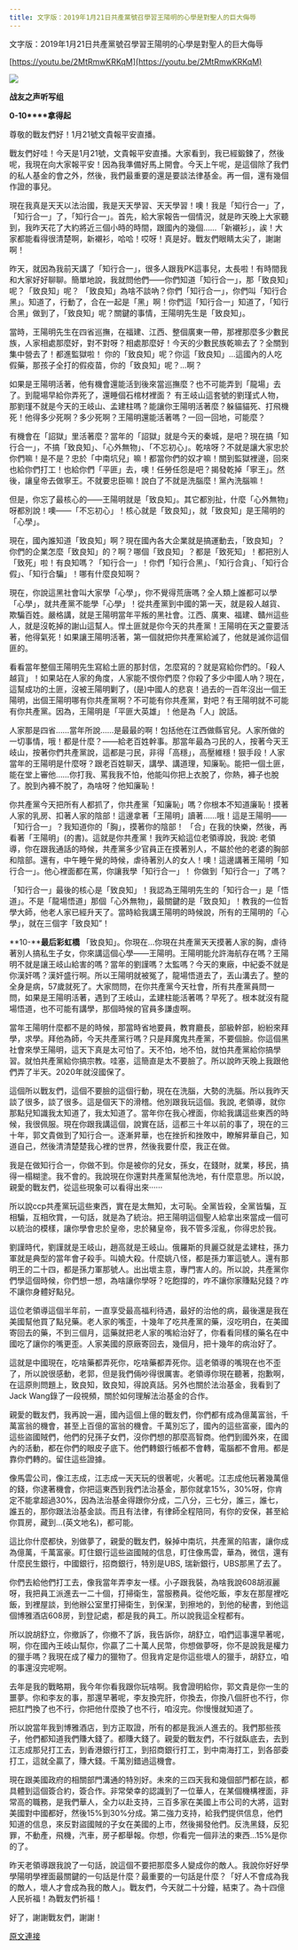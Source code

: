 ```yaml
---
title: 文字版：2019年1月21日共產黨號召學習王陽明的心學是對聖人的巨大侮辱
---
```


文字版：2019年1月21日共產黨號召學習王陽明的心學是對聖人的巨大侮辱


[https://youtu.be/2MtRmwKRKqM](https://youtu.be/2MtRmwKRKqM)

[![](https://1.bp.blogspot.com/-jup0ZMzQ-3s/XEgGQWyO4aI/AAAAAAAABV8/PNoTosdUD58s6l5c0GS4PO70V_L2W3yHwCLcBGAs/s400/111.PNG)](https://1.bp.blogspot.com/-jup0ZMzQ-3s/XEgGQWyO4aI/AAAAAAAABV8/PNoTosdUD58s6l5c0GS4PO70V_L2W3yHwCLcBGAs/s1600/111.PNG)

**战友之声听写组**


**0-10****拿得起**


尊敬的戰友們好！1月21號文貴報平安直播。


戰友們好哇！今天是1月21號，文貴報平安直播。大家看到，我已經鍛鍊了，然後呢，我現在向大家報平安！因為我準備好馬上開會。今天上午呢，是這個除了我們的私人基金的會之外，然後，我們最重要的還是要談法律基金。再一個，還有幾個作證的事兒。


現在我真是天天以法治國，我是天天學習、天天學習！噢！我是「知行合一」了，「知行合一」了，「知行合一」。首先，給大家報告一個情況，就是昨天晚上大家聽到，我昨天花了大約將近三個小時的時間，跟國內的幾個……「新襯衫」，誒！大家都能看得很清楚啊，新襯衫，哈哈！哎呀！真是好。戰友們眼睛太尖了，謝謝啊！ 


昨天，就因為我前天講了「知行合一」，很多人跟我PK這事兒，太長啦！有時間我和大家好好聊聊。簡單地說，我就問他們——你們知道「知行合一」，那「致良知」呢？「致良知」呢？ 「致良知」為啥不談吶？你們「知行合一」，你們叫「知行合黑」。知道了，行動了，合在一起是「黑」啊！你們這「知行合一」知道了，「知行合黑」做到了，「致良知」呢？關鍵的事情，王陽明先生是「致良知」。


當時，王陽明先生在四省巡撫，在福建、江西、整個廣東一帶，那裡那麼多少數民族，人家相處那麼好，對不對呀？相處那麼好！今天的少數民族乾嘛去了？全關到集中營去了！都進監獄啦！ 你的「致良知」呢？你這「致良知」…這國內的人吃假藥，那孩子全打的假疫苗，你的「致良知」呢？…啊？


如果是王陽明活著，他有機會還能活到後來當巡撫麼？也不可能弄到「龍場」去了。到龍場早給你弄死了，還睡個石棺材裡面？ 有王岐山這套號的劉瑾式人物，那劉瑾不就是今天的王岐山、孟建柱嗎？能讓你王陽明活著麼？躲貓貓死、打飛機死！他得多少死啊？多少死啊？王陽明還能活著嗎？一回一回地，可能麼？


有機會在「詔獄」里活著麼？當年的「詔獄」就是今天的秦城，是吧？現在搞「知行合一」，不搞「致良知」、「心外無物」、「不忘初心」。乾啥呀？不就是讓大家忠於你們嘛！是不是？忠於「中南坑兒」嘛！都當你們的奴才嘛！關到監獄裡邊，回來也給你們打工！也給你們「平匪」去，噢！任勞任怨是吧？揭發乾掉「寧王」。然後，讓皇帝去做寧王。不就要忠臣嘛！說白了不就是洗腦麼！黨內洗腦嘛！


但是，你忘了最核心的——王陽明就是「致良知」。其它都別扯，什麼「心外無物」呀都別說！噢——「不忘初心」！核心就是「致良知」，就「致良知」是王陽明的「心學」。


現在，國內誰知道「致良知」啊？現在國內各大企業就是搞運動去，「致良知」？你們的企業怎麼「致良知」的？啊？哪個「致良知」？都是「致死知」！都把別人「致死」啦！有良知嗎？「知行合一」！你們「知行合黑」、「知行合貪」、「知行合假」、「知行合騙」！哪有什麼良知啊？


現在，你說這黑社會叫大家學「心學」，你不覺得荒唐嗎？全人類上誰都可以學「心學」，就共產黨不能學「心學」！從共產黨到中國的第一天，就是殺人越貨、欺騙百姓。嚴格講，就是王陽明當年平叛的黑社會。江西、廣東、福建、贛州這些人，就是沒乾掉的謝山這幫人。悍土匪就是你今天的共產黨！王陽明在天之靈要活著，他得氣死！如果讓王陽明活著，第一個就把你共產黨給滅了，他就是滅你這個匪的。


看看當年整個王陽明先生寫給土匪的那封信，怎麼寫的？就是寫給你們的。「殺人越貨」！如果站在人家的角度，人家能不恨你們麼？你殺了多少中國人吶？現在，這幫成功的土匪，沒被王陽明剿了，(是)中國人的悲哀！過去的一百年沒出一個王陽明，出個王陽明哪有你共產黨啊？不可能有你共產黨，對吧？有王陽明就不可能有你共產黨。因為，王陽明是「平匪大英雄」！他是為「人」說話。


人家那是四省……當年所說……是最最的啊！包括他在江西做縣官兒。人家所做的一切事情，哦！都是什麼？——給老百姓幹事。那當年最為刁民的人，按著今天王岐山，按著你們共產黨說，這都是刁民，非得「高穩」，高壓維穩！狠手段！人家當年的王陽明是什麼呀？跟老百姓聊天，講學、講道理，知廉恥。能把一個土匪，能在堂上審他……你打我、罵我我不怕，他能叫你把上衣脫了，你熱，褲子也脫了。脫到內褲不脫了，為啥呀？他知廉恥！


你共產黨今天把所有人都抓了，你共產黨「知廉恥」嗎？你根本不知道廉恥！摸著人家的乳房、扣著人家的陰部！這邊拿著「王陽明」讀著……哦！這是王陽明——「知行合一」？我知道你的「胸」，摸著你的陰部！ 「合」在我的快樂，然後，再看著「王陽明」(的書)。這就是你共產黨！我昨天給這位老領導說，我說: 老領導，你在跟我通話的時候，共產黨多少官員正在摸著別人，不屬於他的老婆的胸部和陰部。還有，中午睡午覺的時候，虐待著別人的女人！噢！這邊講著王陽明「知行合一」。他心裡面都在罵，你讓我學「知行合一」！ 你做到「知行合一」了嗎？


「知行合一」最後的核心是「致良知」！我認為王陽明先生的「知行合一」是「悟道」。不是「龍場悟道」那個「心外無物」，最關鍵的是「致良知」！教我的一位哲學大師，他老人家已經升天了。當時給我講王陽明的時候說，所有的王陽明的「心學」，就在三個字「致良知”！


**10-****最后彩虹橋**
「致良知」。你現在…你現在共產黨天天摸著人家的胸，虐待著別人搞私生子女，你來講這個心學——王陽明。王陽明能允許海航存在嗎？王陽明不就是讓王岐山給害的嗎？當年的劉謹嗎？太監嗎？今天的東廠，中紀委不就是你漢奸嗎？漢奸盛行啊。所以王陽明就被冤了，龍場悟道去了，丟山溝去了。整的全身是病，57歲就死了。大家問問，在你共產黨今天社會，所有共產黨員問一問，如果是王陽明活著，遇到了王岐山，孟建柱能活著嗎？早死了。根本就沒有龍場悟道，也不可能有講學，那個時候的官員多謙虛啊。


當年王陽明什麼都不是的時候，那當時省地要員，教育廳長，部級幹部，紛紛來拜學，求學。拜他為師，今天共產黨行嗎？只是拜魔鬼共產黨，不要個臉。你這個黑社會來學王陽明，這天下真是太可怕了。天不怕，地不怕，就怕共產黨給你搞學習。就怕共產黨給你搞宗教。哇塞，這簡直是太不要臉了。所以說昨天晚上我跟他們弄了半天。2020年就沒國保了。


這個所以戰友們，這個不要臉的這個行動，現在在洗腦，大勢的洗腦。所以我昨天談了很多，談了很多。這是個天下的滑稽。他別跟我玩這個。我說, 老領導，就你那點兒知識我太知道了，我太知道了。當年你在我心裡面，你給我講這些東西的時候，我很佩服。現在你跟我講這個，說實在話，這都三十年以前的事了，現在的三十年，郭文貴做到了知行合一。逐漸昇華，也在挫折和挫敗中，瞭解昇華自己，知道自己，然後清清楚楚我心裡的世界，然後我要什麼，我正在做。


我是在做知行合一，你做不到。你是被你的兒女，孫女，在錢財，就業，移民，搞得一榻糊塗。我不會的。我說現在你還對共產黨幫他洗地，有什麼意思。所以說，親愛的戰友們，從這些現象可以看得出來······


所以說ccp共產黨玩這些東西，實在是太無知，太可恥。全黨皆殺，全黨皆騙，互相騙，互相欣賞，一句話，就是為了統治。把王陽明這個聖人給拿出來當成一個可以統治的模樣，讓你學會忠於皇帝，忠於豬皇帝，我不管多淫亂，你得忠於我。


劉謹時代，劉謹就是王岐山，趙高就是王岐山。俄羅斯的貝麗亞就是孟建柱，孫力軍就是典型的當年會子殺手。叫嬈大殺。什麼姚八怪，都是孫力軍這號人。還有那明王的二十四，都是孫力軍那號人。出出壞主意，專門害人的。所以說，共產黨你們學這個時候，你們想一想，為啥讓你學呀？吃飽撐的，咋不讓你家賺點兒錢？咋不讓你身體好點兒。


這位老領導這個半年前，一直享受最高福利待遇，最好的治他的病，最後還是我在美國幫他買了點兒藥。老人家的嘴歪，十幾年了吃共產黨的藥，沒吃明白，在美國寄回去的藥，不到三個月，這藥就把老人家的嘴給治好了，你看看同樣的藥名在中國吃了讓你的嘴更歪。人家美國的原廠寄回去，幾個月，把十幾年的病治好了。


這就是中國現在，吃啥藥都弄死你，吃啥藥都弄死你。這老領導的嘴現在也不歪了，所以說很感動，老郭，但是我們倆吵得很厲害。老領導你現在聽著，抱歉啊，在這原則問題上，致良知，致良知，得說真話。另外也關於法治基金，我看到了Jack Wang錄了一段視頻，關於如何理解法治基金的合作。


親愛的戰友們，我再說一遍，國內這個上億的戰友們，你們都有成為億萬富翁，千萬富翁的機會，甚至上百億的富翁的機會。千萬別忘了，國內的這些富豪，國內的這些盜國賊們，他們的兒孫子女們，沒你們想的那麼高智商。他們到國外來，在國內的活動，都在你們的眼皮子底下。他們轉銀行帳都不會轉，電腦都不會用。都是靠你們轉的。留住這些證據。


像馬雲公司，像江志成，江志成一天天玩的很著呢，火著呢。江志成他玩著幾萬億的錢，你逮著機會，你把這東西到我們法治基金，那你就拿15%，30%呀，你肯定不能拿超過30%，因為法治基金得跟你分成，二八分，三七分，誰三，誰七，誰五的，那你跟法治基金談。而且有法律，有律師全程陪同，有你的安保，甚至給你買房，藏到…(英文地名)，都可能。


這比你什麼都快，別做夢了，親愛的戰友們，躲掉中南坑，共產黨的陷害，讓你成為億萬，千萬富豪。盯住銀行這些盜國賊的信息，盯住像馬雲，華為，微信，還有什麼民生銀行，中國銀行，招商銀行，特別是UBS, 瑞新銀行，UBS那黑了去了。


你們去給他們打工去，像我當年弄李友一樣。小子跟我裝，為啥我說608胡淑麗呀，我把員工派進去一二十個，打掃衛生，當服務員。從他吃飯，李友在那屋裡吃飯，到裡屋談，到他辦公室里打掃衛生，到保潔，到擦地的，到他的秘書，到他這個博雅酒店608房，到登記處，都是我的員工。所以說我這全程都有。


所以說胡舒立，你撤訴了，你撤不了訴，我告訴你，胡舒立，咱們這事還早著呢，啊，你在國內王岐山幫你，你贏了二十萬人民幣，你想做夢呀，你不是說我是權力的獵手嗎？我現在成了權力的獵物了。但我肯定是你這些壞人的獵手，胡舒立，咱的事還沒完呢啊。


去年是我的戰略期，我今年你看我跟你玩啥啊。我會證明給你，郭文貴是你一生的噩夢。你和李友的事，那還早著呢，李友換完肝，你換去，你換八個肝也不行，你把肛門換了也不行，你把他什麼換了也不行，咱沒完。你慢慢就知道了。


所以說當年我到博雅酒店，到方正取證，所有的都是我派人進去的。我們那些孩子，他們都知道我們賺大錢了。都賺大錢了。親愛的戰友們，不行就臥底去，去到江志成那兒打工去，到香港銀行打工，到招商銀行打工，到中南海打工，到各部委打工，這就全贏了，賺大錢。千萬別錯過這機會。


現在跟美國政府的相關部門溝通的特別好。未來的三四天我和幾個部門都在談，都具體到這個簽合約，簽合作。非常榮幸的認識到了一位華人，在某個機構裡面，非常高的職務，是我們華人，全力以赴支持，三百多家在美國上市公司的大將，這對美國對中國都好，然後15%到30%分成。第二強力支持，給我們提供信息，他們知道的信息，來反對盜國賊的子女在美國的上市，然後揭發他們。反洗黑錢，反犯罪，不動產，飛機，汽車，房子都舉報。你想，你看完一個非法的東西…15%是你的了。


昨天老領導跟我說了一句話，說這個不要把那麼多人變成你的敵人。我說你好好學學陽明學裡面最關鍵的一句話是什麼？最重要的一句話是什麼？「好人不會成為我的敵人，壞人才會成為我的敵人」。戰友們，今天就二十分鐘，結束了。為十四億人民祈福！為戰友們祈福！


好了，謝謝戰友們，謝謝！

[原文連接](http://littleantvoice.blogspot.com/2019/01/2019121.html)